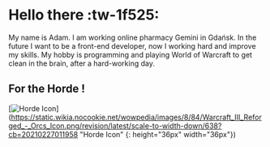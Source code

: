 # Hello there :tw-1f525:

My name is Adam. I am working online pharmacy Gemini in Gdańsk.
In the future I want to be a front-end developer, now I working hard and improve my skills. My hobby is programming and playing World of Warcraft to get clean in the brain, after a hard-working day.

## **For the Horde !**
[![Horde Icon](https://static.wikia.nocookie.net/wowpedia/images/8/84/Warcraft_III_Reforged_-_Orcs_Icon.png/revision/latest/scale-to-width-down/638?cb=20210227011958 "Horde Icon")](https://static.wikia.nocookie.net/wowpedia/images/8/84/Warcraft_III_Reforged_-_Orcs_Icon.png/revision/latest/scale-to-width-down/638?cb=20210227011958 "Horde Icon" {: height="36px" width="36px"})
